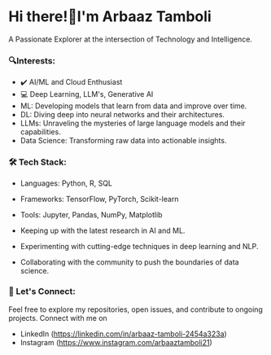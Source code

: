 # Hi there!👋I'm Arbaaz Tamboli
A Passionate Explorer at the intersection of Technology and Intelligence.

### 🔍Interests:
- ✔️ AI/ML and Cloud Enthusiast
- 💻 Deep Learning, LLM's, Generative AI 
- ML: Developing models that learn from data and improve over time.
- DL: Diving deep into neural networks and their architectures.
- LLMs: Unraveling the mysteries of large language models and their capabilities.
- Data Science: Transforming raw data into actionable insights.


### 🛠️ Tech Stack:
- Languages: Python, R, SQL
- Frameworks: TensorFlow, PyTorch, Scikit-learn
- Tools: Jupyter, Pandas, NumPy, Matplotlib

- Keeping up with the latest research in AI and ML.
- Experimenting with cutting-edge techniques in deep learning and NLP.
- Collaborating with the community to push the boundaries of data science.


### 💬 Let's Connect:
Feel free to explore my repositories, open issues, and contribute to ongoing projects.
Connect with me on
- LinkedIn (https://linkedin.com/in/arbaaz-tamboli-2454a323a)
- Instagram (https://www.instagram.com/arbaaztamboli21)
